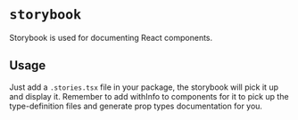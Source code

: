 # `storybook`

Storybook is used for documenting React components.

## Usage

Just add a `.stories.tsx` file in your package, the storybook will pick it up and display it. Remember to add withInfo to components for it to pick up the type-definition files and generate prop types documentation for you.
